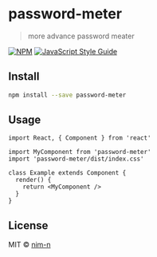 # password-meter

> more advance password meater 

[![NPM](https://img.shields.io/npm/v/password-meter.svg)](https://www.npmjs.com/package/password-meter) [![JavaScript Style Guide](https://img.shields.io/badge/code_style-standard-brightgreen.svg)](https://standardjs.com)

## Install

```bash
npm install --save password-meter
```

## Usage

```tsx
import React, { Component } from 'react'

import MyComponent from 'password-meter'
import 'password-meter/dist/index.css'

class Example extends Component {
  render() {
    return <MyComponent />
  }
}
```

## License

MIT © [nim-n](https://github.com/nim-n)
